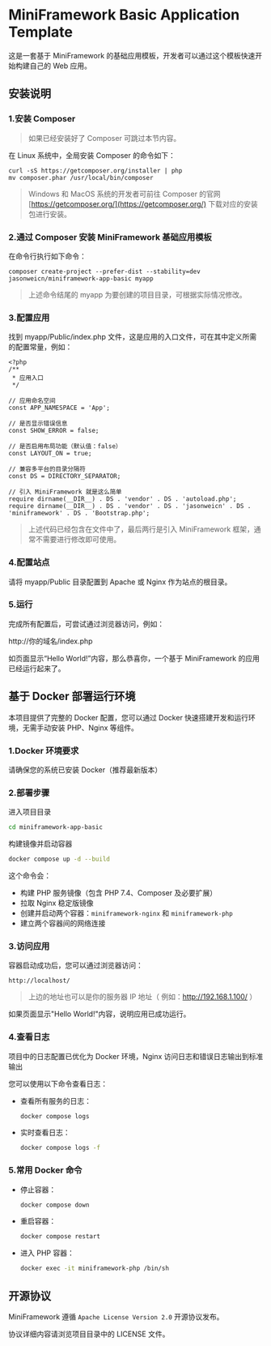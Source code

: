 MiniFramework Basic Application Template
========================================

这是一套基于 MiniFramework 的基础应用模板，开发者可以通过这个模板快速开始构建自己的 Web 应用。


安装说明
-------

### 1.安装 Composer

> 如果已经安装好了 Composer 可跳过本节内容。

在 Linux 系统中，全局安装 Composer 的命令如下：

```
curl -sS https://getcomposer.org/installer | php
mv composer.phar /usr/local/bin/composer
```

> Windows 和 MacOS 系统的开发者可前往 Composer 的官网 [https://getcomposer.org/](https://getcomposer.org/) 下载对应的安装包进行安装。

### 2.通过 Composer 安装 MiniFramework 基础应用模板

在命令行执行如下命令：

```
composer create-project --prefer-dist --stability=dev jasonweicn/miniframework-app-basic myapp
```

> 上述命令结尾的 myapp 为要创建的项目目录，可根据实际情况修改。


### 3.配置应用

找到 myapp/Public/index.php 文件，这是应用的入口文件，可在其中定义所需的配置常量，例如：

```
<?php
/**
 * 应用入口
 */

// 应用命名空间
const APP_NAMESPACE = 'App';

// 是否显示错误信息
const SHOW_ERROR = false;

// 是否启用布局功能（默认值：false）
const LAYOUT_ON = true;

// 兼容多平台的目录分隔符
const DS = DIRECTORY_SEPARATOR;

// 引入 MiniFramework 就是这么简单
require dirname(__DIR__) . DS . 'vendor' . DS . 'autoload.php';
require dirname(__DIR__) . DS . 'vendor' . DS . 'jasonweicn' . DS . 'miniframework' . DS . 'Bootstrap.php';
```

> 上述代码已经包含在文件中了，最后两行是引入 MiniFramework 框架，通常不需要进行修改即可使用。

### 4.配置站点

请将 myapp/Public 目录配置到 Apache 或 Nginx 作为站点的根目录。


### 5.运行

完成所有配置后，可尝试通过浏览器访问，例如：

http://你的域名/index.php

如页面显示“Hello World!”内容，那么恭喜你，一个基于 MiniFramework 的应用已经运行起来了。

基于 Docker 部署运行环境
----------------------

本项目提供了完整的 Docker 配置，您可以通过 Docker 快速搭建开发和运行环境，无需手动安装 PHP、Nginx 等组件。

### 1.Docker 环境要求

请确保您的系统已安装 Docker（推荐最新版本）

### 2.部署步骤

进入项目目录

```bash
cd miniframework-app-basic
```

构建镜像并启动容器

```bash
docker compose up -d --build
```

这个命令会：
- 构建 PHP 服务镜像（包含 PHP 7.4、Composer 及必要扩展）
- 拉取 Nginx 稳定版镜像
- 创建并启动两个容器：`miniframework-nginx` 和 `miniframework-php`
- 建立两个容器间的网络连接

### 3.访问应用

容器启动成功后，您可以通过浏览器访问：

```
http://localhost/
```
> 上边的地址也可以是你的服务器 IP 地址（ 例如：http://192.168.1.100/ ）

如果页面显示"Hello World!"内容，说明应用已成功运行。

### 4.查看日志

项目中的日志配置已优化为 Docker 环境，Nginx 访问日志和错误日志输出到标准输出

您可以使用以下命令查看日志：

- 查看所有服务的日志：
  ```bash
  docker compose logs
  ```

- 实时查看日志：
  ```bash
  docker compose logs -f
  ```

### 5.常用 Docker 命令

- 停止容器：
  ```bash
  docker compose down
  ```

- 重启容器：
  ```bash
  docker compose restart
  ```

- 进入 PHP 容器：
  ```bash
  docker exec -it miniframework-php /bin/sh
  ```


开源协议
----------

MiniFramework 遵循 `Apache License Version 2.0` 开源协议发布。

协议详细内容请浏览项目目录中的 LICENSE 文件。
